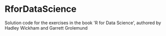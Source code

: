 # RforDataScience
Solution code for the exercises in the book 'R for Data Science', authored by Hadley Wickham and Garrett Grolemund
